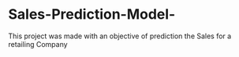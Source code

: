 # Sales-Prediction-Model-
This project was made with an objective of prediction the Sales for a retailing Company
